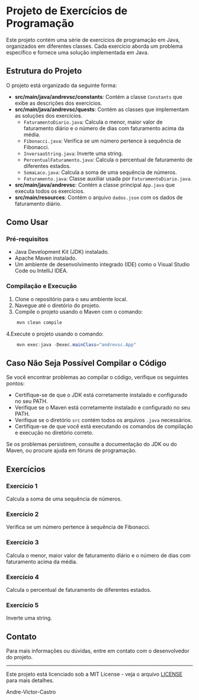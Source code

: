 # Projeto de Exercícios de Programação

Este projeto contém uma série de exercícios de programação em Java, organizados em diferentes classes. Cada exercício aborda um problema específico e fornece uma solução implementada em Java.

## Estrutura do Projeto

O projeto está organizado da seguinte forma:

- **src/main/java/andrevsc/constants**: Contém a classe `Constants` que exibe as descrições dos exercícios.
- **src/main/java/andrevsc/quests**: Contém as classes que implementam as soluções dos exercícios.
  - `FaturamentoDiario.java`: Calcula o menor, maior valor de faturamento diário e o número de dias com faturamento acima da média.
  - `Fibonacci.java`: Verifica se um número pertence à sequência de Fibonacci.
  - `InversaoString.java`: Inverte uma string.
  - `PercentualFaturamento.java`: Calcula o percentual de faturamento de diferentes estados.
  - `SomaLaco.java`: Calcula a soma de uma sequência de números.
  - `Faturamento.java`: Classe auxiliar usada por `FaturamentoDiario.java`.
- **src/main/java/andrevsc**: Contém a classe principal `App.java` que executa todos os exercícios.
- **src/main/resources**: Contém o arquivo `dados.json` com os dados de faturamento diário.

## Como Usar

### Pré-requisitos

- Java Development Kit (JDK) instalado.
- Apache Maven instalado.
- Um ambiente de desenvolvimento integrado (IDE) como o Visual Studio Code ou IntelliJ IDEA.

### Compilação e Execução

1. Clone o repositório para o seu ambiente local.
2. Navegue até o diretório do projeto.
3. Compile o projeto usando o Maven com o comando:

```powershell
    mvn clean compile
```

4.Execute o projeto usando o comando:

```powershell
    mvn exec:java -Dexec.mainClass="andrevsc.App"
```
## Caso Não Seja Possível Compilar o Código

Se você encontrar problemas ao compilar o código, verifique os seguintes pontos:

- Certifique-se de que o JDK está corretamente instalado e configurado no seu PATH.
- Verifique se o Maven está corretamente instalado e configurado no seu PATH.
- Verifique se o diretório `src` contém todos os arquivos `.java` necessários.
- Certifique-se de que você está executando os comandos de compilação e execução no diretório correto.

Se os problemas persistirem, consulte a documentação do JDK ou do Maven, ou procure ajuda em fóruns de programação.

## Exercícios

### Exercício 1

Calcula a soma de uma sequência de números.

### Exercício 2

Verifica se um número pertence à sequência de Fibonacci.

### Exercício 3

Calcula o menor, maior valor de faturamento diário e o número de dias com faturamento acima da média.

### Exercício 4

Calcula o percentual de faturamento de diferentes estados.

### Exercício 5

Inverte uma string.

## Contato

Para mais informações ou dúvidas, entre em contato com o desenvolvedor do projeto.

---

Este projeto está licenciado sob a MIT License - veja o arquivo [LICENSE](LICENSE) para mais detalhes.

Andre-Victor-Castro
